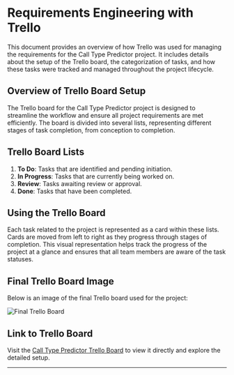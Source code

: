 # Requirements Engineering with Trello

This document provides an overview of how Trello was used for managing the requirements for the Call Type Predictor project. It includes details about the setup of the Trello board, the categorization of tasks, and how these tasks were tracked and managed throughout the project lifecycle.

## Overview of Trello Board Setup

The Trello board for the Call Type Predictor project is designed to streamline the workflow and ensure all project requirements are met efficiently. The board is divided into several lists, representing different stages of task completion, from conception to completion.

## Trello Board Lists

1. **To Do**: Tasks that are identified and pending initiation.
2. **In Progress**: Tasks that are currently being worked on.
3. **Review**: Tasks awaiting review or approval.
4. **Done**: Tasks that have been completed.

## Using the Trello Board

Each task related to the project is represented as a card within these lists. Cards are moved from left to right as they progress through stages of completion. This visual representation helps track the progress of the project at a glance and ensures that all team members are aware of the task statuses.

## Final Trello Board Image

Below is an image of the final Trello board used for the project:

![Final Trello Board](link-to-your-trello-board-image.png)

## Link to Trello Board

Visit the [Call Type Predictor Trello Board](https://trello.com/yourboardlink) to view it directly and explore the detailed setup.

---